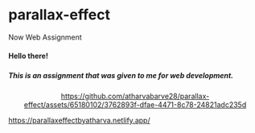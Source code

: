 # parallax-effect
Now Web Assignment

<h4 align="left">Hello there!</h4>

###

<h5 align="left">This is an assignment that was given to me for web development.</h5>

###

<div align="center">
   

https://github.com/atharvabarve28/parallax-effect/assets/65180102/3762893f-dfae-4471-8c78-24821adc235d


</div>

https://parallaxeffectbyatharva.netlify.app/
###
